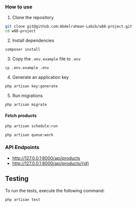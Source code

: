 ### How to use

1. Clone the repository

```bash
git clone git@github.com:Abdelrahman-Labib/w88-project.git
cd w88-project
```

2. Install dependencies

```bash
composer install
```

3. Copy the `.env.example` file to `.env`

```bash
cp .env.example .env
```

4. Generate an application key

```bash
php artisan key:generate
```

5. Run migrations

```bash
php artisan migrate
```

#### Fetch products

```bash
php artisan schedule:run
```

```bash
php artisan queue:work
```

### API Endpoints

- http://127.0.0.1:8000/api/products
- http://127.0.0.1:8000/api/products/{id}

## Testing

To run the tests, execute the following command:

```bash
php artisan test
```

